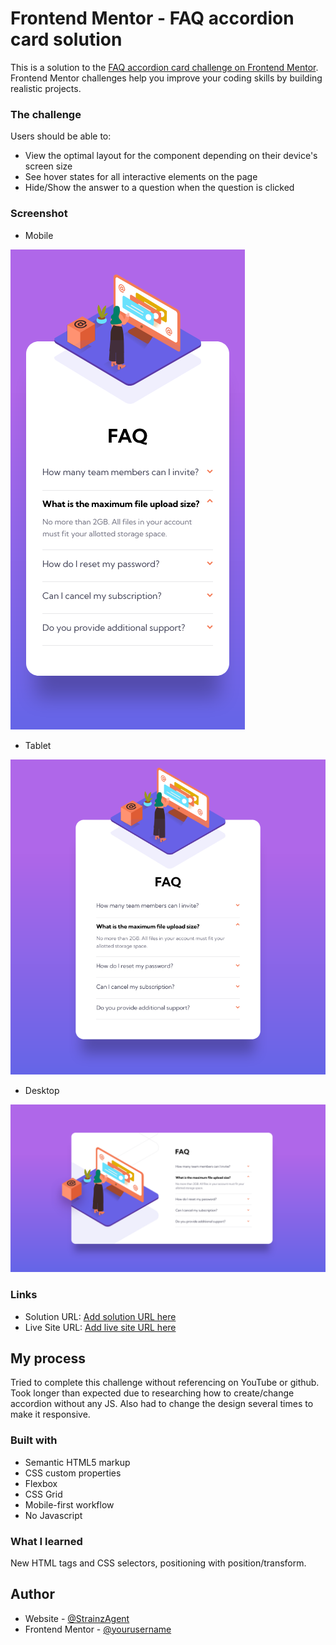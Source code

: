 # Frontend Mentor - FAQ accordion card solution

This is a solution to the [FAQ accordion card challenge on Frontend Mentor](https://www.frontendmentor.io/challenges/faq-accordion-card-XlyjD0Oam). Frontend Mentor challenges help you improve your coding skills by building realistic projects.

### The challenge

Users should be able to:

- View the optimal layout for the component depending on their device's screen size
- See hover states for all interactive elements on the page
- Hide/Show the answer to a question when the question is clicked

### Screenshot
- Mobile

![mobile](/final%20screenshots/Mobile-final.png)
- Tablet

![tablet](/final%20screenshots/Tablet-final.png)
- Desktop

![desktop](/final%20screenshots/Desktop-final.png)

### Links

- Solution URL: [Add solution URL here](https://your-solution-url.com)
- Live Site URL: [Add live site URL here](https://your-live-site-url.com)

## My process

Tried to complete this challenge without referencing on YouTube or github. Took longer than expected due to researching how to create/change accordion without any JS. Also had to change the design several times to make it responsive.

### Built with

- Semantic HTML5 markup
- CSS custom properties
- Flexbox
- CSS Grid
- Mobile-first workflow
- No Javascript

### What I learned

New HTML tags and CSS selectors, positioning with position/transform.

## Author

- Website - [@StrainzAgent](https://github.com/StrainzAgent)
- Frontend Mentor - [@yourusername](https://www.frontendmentor.io/profile/StrainzAgent)

